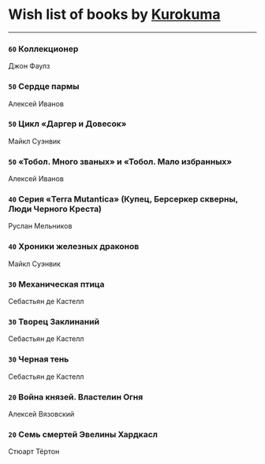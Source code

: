 # Wish list of books by [Kurokuma](https://plus.google.com/114867625557587940583)
---

### `60` Коллекционер
Джон Фаулз

### `50` Сердце пармы
Алексей Иванов

### `50` Цикл «Даргер и Довесок»
Майкл Суэнвик

### `50` «Тобол. Много званых» и «Тобол. Мало избранных»
Алексей Иванов

### `40` Серия «Terra Mutantica» (Купец, Берсеркер скверны, Люди Черного Креста)
Руслан Мельников

### `40` Хроники железных драконов
Майкл Суэнвик

### `30` Механическая птица
Себастьян де Кастелл

### `30` Творец Заклинаний
Себастьян де Кастелл

### `30` Черная тень
Себастьян де Кастелл

### `20` Война князей. Властелин Огня
Алексей Вязовский

### `20` Семь смертей Эвелины Хардкасл
Стюарт Тёртон

